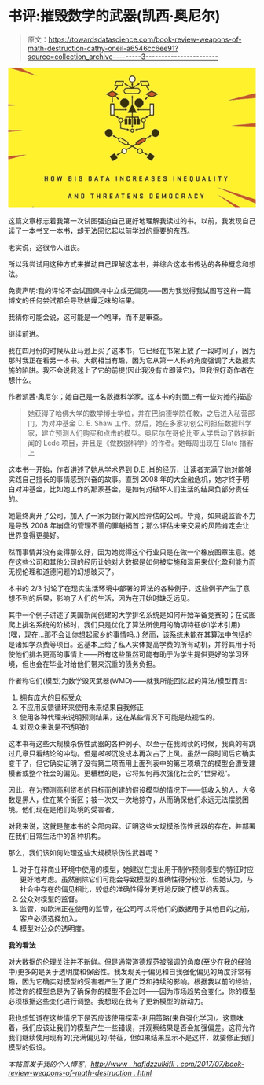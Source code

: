 # 书评:摧毁数学的武器(凯西·奥尼尔)

> 原文：<https://towardsdatascience.com/book-review-weapons-of-math-destruction-cathy-oneil-a6546cc6ee91?source=collection_archive---------3----------------------->

![](img/45832f02635f7d457afef7fa3d3c3937.png)

这篇文章标志着我第一次试图强迫自己更好地理解我读过的书。以前，我发现自己读了一本书又一本书，却无法回忆起以前学过的重要的东西。

老实说，这很令人沮丧。

所以我尝试用这种方式来推动自己理解这本书，并综合这本书传达的各种概念和想法。

免责声明:我的评论不会试图保持中立或无偏见——因为我觉得我试图写这样一篇博文的任何尝试都会导致枯燥乏味的结果。

我猜你可能会说，这可能是一个咆哮，而不是审查。

继续前进。

我在四月份的时候从亚马逊上买了这本书，它已经在书架上放了一段时间了，因为那时我正在看另一本书。大纲相当有趣，因为它从第一人称的角度强调了大数据实施的陷阱。我不会说我迷上了它的前提(因此我没有立即读它)，但我很好奇作者在想什么。

作者凯茜·奥尼尔；她自己是一名数据科学家。这本书的封面上有一些对她的描述:

> 她获得了哈佛大学的数学博士学位，并在巴纳德学院任教，之后进入私营部门，为对冲基金 D. E. Shaw 工作。然后，她在多家初创公司担任数据科学家，建立预测人们购买和点击的模型。奥尼尔在哥伦比亚大学启动了数据新闻的 Lede 项目，并且是《做数据科学》的作者。她每周出现在 Slate 播客上

这本书一开始，作者讲述了她从学术界到 D.E .肖的经历，让读者充满了她对能够实践自己擅长的事情感到兴奋的故事。直到 2008 年的大金融危机，她才终于明白对冲基金，比如她工作的那家基金，是如何对破坏人们生活的结果负部分责任的。

她最终离开了公司，加入了一家为银行做风险评估的公司。毕竟，如果说监管不力是导致 2008 年崩盘的管理不善的罪魁祸首；那么评估未来交易的风险肯定会让世界变得更美好。

然而事情并没有变得那么好，因为她觉得这个行业只是在做一个橡皮图章生意。她在这些公司和其他公司的经历让她对大数据是如何被实施和滥用来优化盈利能力而无视伦理和道德问题的幻想破灭了。

本书的 2/3 讨论了在现实生活环境中部署的算法的各种例子，这些例子产生了意想不到的后果，影响了人们的生活，因为在开始时缺乏远见。

其中一个例子讲述了美国新闻创建的大学排名系统是如何开始军备竞赛的；在试图爬上排名系统的阶梯时，我们只是优化了算法所使用的确切特征(如学术引用)(嘿，现在…那不会让你想起家乡的事情吗..).然而，该系统未能在其算法中包括的是诸如学杂费等项目。这基本上给了私人实体提高学费的所有动机，并将其用于将使他们排名更高的事情上——所有这些虽然可能有助于为学生提供更好的学习环境，但也会在毕业时给他们带来沉重的债务负担。

作者称它们(模型)为数学毁灭武器(WMD)——就我所能回忆起的算法/模型而言:

1.  拥有庞大的目标受众
2.  不应用反馈循环来使用未来结果自我修正
3.  使用各种代理来说明预测结果，这在某些情况下可能是歧视性的。
4.  对观众来说是不透明的

这本书有这些大规模杀伤性武器的各种例子。以至于在我阅读的时候，我真的有跳过几章只看结论的冲动。但是*咳咳*沉没成本再次占了上风。虽然一段时间后它确实变干了，但它确实证明了没有第二项而用上面列表中的第三项填充的模型会遭受建模者或整个社会的偏见。更糟糕的是，它将如何再次强化社会的“世界观”。

因此，在为预测高利贷者的目标而创建的假设模型的情况下——低收入的人，大多数是黑人，住在某个街区；被一次又一次地掠夺，从而确保他们永远无法摆脱困境。他们现在是他们处境的受害者。

对我来说，这就是整本书的全部内容。证明这些大规模杀伤性武器的存在，并部署在我们日常生活中的各种机构。

那么，我们该如何处理这些大规模杀伤性武器呢？

1.  对于在非商业环境中使用的模型，她建议在提出用于制作预测模型的特征时应更好地考虑。虽然删除它们可能会导致模型的准确性得分较低，但她认为，与社会中存在的偏见相比，较低的准确性得分更好地反映了模型的表现。
2.  公众对模型的监督。
3.  监管，如欧洲正在使用的监管，在公司可以将他们的数据用于其他目的之前，客户必须选择加入。
4.  模型对公众的透明度。

**我的看法**

对大数据的伦理关注并不新鲜。但是通常道德规范被强调的角度(至少在我的经验中)更多的是关于透明度和保密性。我发现关于偏见和自我强化偏见的角度非常有趣，因为它确实对模型的受害者产生了更广泛和持续的影响。根据我以前的经验，修改你的模型总是为了确保你的模型不会过时——因为市场趋势会变化，你的模型必须根据这些变化进行调整。我想现在我有了更新模型的新动力。

我也想知道在这些情况下是否应该使用探索-利用策略(来自强化学习)。这意味着，我们应该让我们的模型产生一些错误，并观察结果是否会加强偏差。这将允许我们继续使用现有的(充满偏见的)特征，但如果结果显示不是这样，就要修正我们模型的假设。

*本帖首发于我的个人博客，*[*http://www . hafidzzulkifli . com/2017/07/book-review-weapons-of-math-destruction . html*](http://www.hafidzzulkifli.com/2017/07/book-review-weapons-of-math-destruction.html)